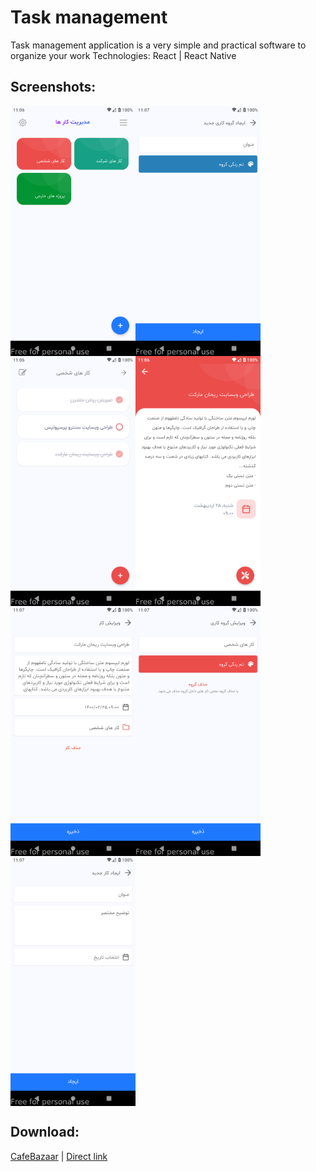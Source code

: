 # Task management
Task management application is a very simple and practical software to organize your work
Technologies: React | React Native

## Screenshots:

<div style="display:flex;flex-wrap:wrap">
<img src="https://raw.githubusercontent.com/habibi-dev/Task-management/main/screenshot/ScreenShot.png" width="200" />
<img src="https://raw.githubusercontent.com/habibi-dev/Task-management/main/screenshot/ScreenShot-1.png" width="200" />
<img src="https://raw.githubusercontent.com/habibi-dev/Task-management/main/screenshot/ScreenShot-2.png" width="200" />
<img src="https://raw.githubusercontent.com/habibi-dev/Task-management/main/screenshot/ScreenShot-3.png" width="200" />
<img src="https://raw.githubusercontent.com/habibi-dev/Task-management/main/screenshot/ScreenShot-4.png" width="200" />
<img src="https://raw.githubusercontent.com/habibi-dev/Task-management/main/screenshot/ScreenShot-5.png" width="200" />
<img src="https://raw.githubusercontent.com/habibi-dev/Task-management/main/screenshot/ScreenShot-6.png" width="200" />
</div>

## Download:

<a href="https://cafebazaar.ir/app/com.habibi_dev.taskmanagement">CafeBazaar</a> | <a href="https://github.com/habibi-dev/Task-management/releases/download/1.1.0/app-release.apk">Direct link</a>
